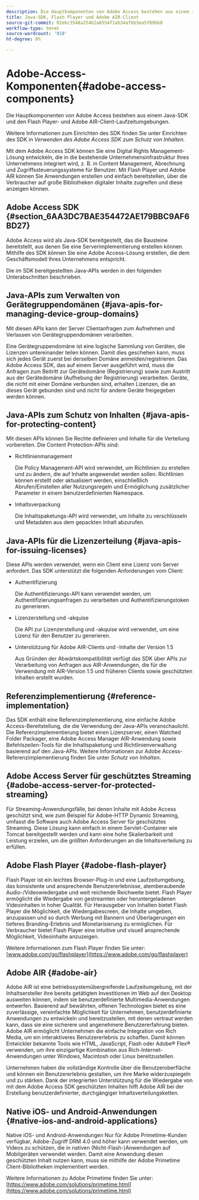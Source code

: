 ```yaml
---
description: Die Hauptkomponenten von Adobe Access bestehen aus einem Java-SDK und den Flash Player- und Adobe AIR-Client-Laufzeitumgebungen.
title: Java-SDK, Flash Player und Adobe AIR-Client
source-git-commit: 02ebc3548a254b2a6554f1ab34afbb3ea5f09bb8
workflow-type: tm+mt
source-wordcount: '910'
ht-degree: 0%

---
```


# Adobe-Access-Komponenten{#adobe-access-components}

Die Hauptkomponenten von Adobe Access bestehen aus einem Java-SDK und den Flash Player- und Adobe AIR-Client-Laufzeitumgebungen.

Weitere Informationen zum Einrichten des SDK finden Sie unter Einrichten des SDK in *Verwenden des Adobe Access SDK zum Schutz von Inhalten.*

Mit dem Adobe Access SDK können Sie eine Digital Rights Management-Lösung entwickeln, die in die bestehende Unternehmensinfrastruktur Ihres Unternehmens integriert wird, z. B. in Content Management, Abrechnung und Zugriffssteuerungssysteme für Benutzer. Mit Flash Player und Adobe AIR können Sie Anwendungen erstellen und einfach bereitstellen, über die Verbraucher auf große Bibliotheken digitaler Inhalte zugreifen und diese anzeigen können.

## Adobe Access SDK {#section_6AA3DC7BAE354472AE179BBC9AF6BD27}

Adobe Access wird als Java-SDK bereitgestellt, das die Bausteine bereitstellt, aus denen Sie eine Serverimplementierung erstellen können. Mithilfe des SDK können Sie eine Adobe Access-Lösung erstellen, die dem Geschäftsmodell Ihres Unternehmens entspricht.

Die im SDK bereitgestellten Java-APIs werden in den folgenden Unterabschnitten beschrieben.

## Java-APIs zum Verwalten von Gerätegruppendomänen {#java-apis-for-managing-device-group-domains}

Mit diesen APIs kann der Server Clientanfragen zum Aufnehmen und Verlassen von Gerätegruppendomänen verarbeiten.

Eine Gerätegruppendomäne ist eine logische Sammlung von Geräten, die Lizenzen untereinander teilen können. Damit dies geschehen kann, muss sich jedes Gerät zuerst bei derselben Domäne anmelden/registrieren. Das Adobe Access SDK, das auf einem Server ausgeführt wird, muss die Anfragen zum Beitritt zur Gerätedomäne (Registrierung) sowie zum Austritt aus der Gerätedomäne (Aufhebung der Registrierung) verarbeiten. Geräte, die nicht mit einer Domäne verbunden sind, erhalten Lizenzen, die an dieses Gerät gebunden sind und nicht für andere Geräte freigegeben werden können.

## Java-APIs zum Schutz von Inhalten {#java-apis-for-protecting-content}

Mit diesen APIs können Sie Rechte definieren und Inhalte für die Verteilung vorbereiten. Die Content Protection-APIs sind:

* Richtlinienmanagement

  Die Policy Management-API wird verwendet, um Richtlinien zu erstellen und zu ändern, die auf Inhalte angewendet werden sollen. Richtlinien können erstellt oder aktualisiert werden, einschließlich Abrufen/Einstellen aller Nutzungsregeln und Ermöglichung zusätzlicher Parameter in einem benutzerdefinierten Namespace.

* Inhaltsverpackung

  Die Inhaltspaketungs-API wird verwendet, um Inhalte zu verschlüsseln und Metadaten aus dem gepackten Inhalt abzurufen.

## Java-APIs für die Lizenzerteilung {#java-apis-for-issuing-licenses}

Diese APIs werden verwendet, wenn ein Client eine Lizenz vom Server anfordert. Das SDK unterstützt die folgenden Anforderungen vom Client:

* Authentifizierung

  Die Authentifizierungs-API kann verwendet werden, um Authentifizierungsanfragen zu verarbeiten und Authentifizierungstoken zu generieren.

* Lizenzerstellung und -akquise

  Die API zur Lizenzerstellung und -akquise wird verwendet, um eine Lizenz für den Benutzer zu generieren.

* Unterstützung für Adobe AIR-Clients und -Inhalte der Version 1.5

  Aus Gründen der Abwärtskompatibilität verfügt das SDK über APIs zur Verarbeitung von Anfragen aus AIR-Anwendungen, die für die Verwendung mit AIR-Version 1.5 und früheren Clients sowie geschützten Inhalten erstellt wurden.

## Referenzimplementierung {#reference-implementation}

Das SDK enthält eine Referenzimplementierung, eine einfache Adobe Access-Bereitstellung, die die Verwendung der Java-APIs veranschaulicht. Die Referenzimplementierung bietet einen Lizenzserver, einen Watched Folder Packager, eine Adobe Access Manager AIR-Anwendung sowie Befehlszeilen-Tools für die Inhaltspaketung und Richtlinienverwaltung basierend auf den Java-APIs. Weitere Informationen zur Adobe Access-Referenzimplementierung finden Sie unter *Schutz von Inhalten*.

## Adobe Access Server für geschütztes Streaming {#adobe-access-server-for-protected-streaming}

Für Streaming-Anwendungsfälle, bei denen Inhalte mit Adobe Access geschützt sind, wie zum Beispiel für Adobe-HTTP Dynamic Streaming, umfasst die Software auch Adobe Access Server für geschütztes Streaming. Diese Lösung kann einfach in einem Servlet-Container wie Tomcat bereitgestellt werden und kann eine hohe Skalierbarkeit und Leistung erzielen, um die größten Anforderungen an die Inhaltsverteilung zu erfüllen.

## Adobe Flash Player {#adobe-flash-player}

Flash Player ist ein leichtes Browser-Plug-in und eine Laufzeitumgebung, das konsistente und ansprechende Benutzererlebnisse, atemberaubende Audio-/Videowiedergabe und weit reichende Reichweite bietet. Flash Player ermöglicht die Wiedergabe von gestreamten oder heruntergeladenen Videoinhalten in hoher Qualität. Für Herausgeber von Inhalten bietet Flash Player die Möglichkeit, die Wiedergabescreen, die Inhalte umgeben, anzupassen und so durch Werbung mit Bannern und Überlagerungen ein tieferes Branding-Erlebnis und Monetarisierung zu ermöglichen. Für Verbraucher bietet Flash Player eine intuitive und visuell ansprechende Möglichkeit, Videoinhalte anzuzeigen.

Weitere Informationen zum Flash Player finden Sie unter: [www.adobe.com/go/flashplayer](https://www.adobe.com/go/flashplayer)

## Adobe AIR {#adobe-air}

Adobe AIR ist eine betriebssystemübergreifende Laufzeitumgebung, mit der Inhaltsersteller ihre bereits getätigten Investitionen im Web auf den Desktop ausweiten können, indem sie benutzerdefinierte Multimedia-Anwendungen entwerfen. Basierend auf bewährten, offenen Technologien bietet es eine zuverlässige, vereinfachte Möglichkeit für Unternehmen, benutzerdefinierte Anwendungen zu entwickeln und bereitzustellen, mit denen vertraut werden kann, dass sie eine sicherere und angenehmere Benutzererfahrung bieten. Adobe AIR ermöglicht Unternehmen die einfache Integration von Rich Media, um ein interaktiveres Benutzererlebnis zu schaffen. Damit können Entwickler bekannte Tools wie HTML, JavaScript, Flash oder Adobe® Flex® verwenden, um ihre einzigartige Kombination aus Rich-Internet-Anwendungen unter Windows, Macintosh oder Linux bereitzustellen.

Unternehmen haben die vollständige Kontrolle über die Benutzeroberfläche und können ein Benutzererlebnis gestalten, um ihre Marke widerzuspiegeln und zu stärken. Dank der integrierten Unterstützung für die Wiedergabe von mit dem Adobe Access SDK geschützten Inhalten hilft Adobe AIR bei der Erstellung benutzerdefinierter, durchgängiger Inhaltsverteilungsketten.

## Native iOS- und Android-Anwendungen {#native-ios-and-android-applications}

Native iOS- und Android-Anwendungen Nur für Adobe Primetime-Kunden verfügbar, Adobe-Zugriff DRM 4.0 und höher kann verwendet werden, um Videos zu schützen, die in nativen (Nicht-Flash-)Anwendungen auf Mobilgeräten verwendet werden. Damit eine Anwendung diesen geschützten Inhalt nutzen kann, muss sie mithilfe der Adobe Primetime Client-Bibliotheken implementiert werden.

Weitere Informationen zu Adobe Primetime finden Sie unter: [https://www.adobe.com/solutions/primetime.html](https://www.adobe.com/solutions/primetime.html)
